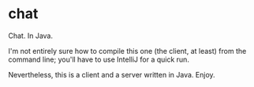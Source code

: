 # chat
Chat. In Java.

I'm not entirely sure how to compile this one (the client, at least) from the command line; you'll have to use IntelliJ for a quick run.

Nevertheless, this is a client and a server written in Java. Enjoy.
